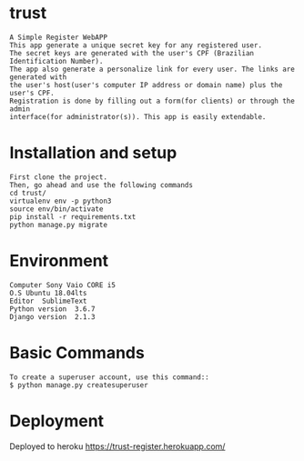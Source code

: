 # trust
    A Simple Register WebAPP
    This app generate a unique secret key for any registered user.
    The secret keys are generated with the user's CPF (Brazilian Identification Number). 
    The app also generate a personalize link for every user. The links are generated with
    the user's host(user's computer IP address or domain name) plus the user's CPF. 
    Registration is done by filling out a form(for clients) or through the admin 
    interface(for administrator(s)). This app is easily extendable.

# Installation and setup
    First clone the project.
    Then, go ahead and use the following commands
    cd trust/
    virtualenv env -p python3
    source env/bin/activate
    pip install -r requirements.txt
    python manage.py migrate 

# Environment
    Computer Sony Vaio CORE i5
    O.S Ubuntu 18.04lts
    Editor  SublimeText
    Python version  3.6.7
    Django version  2.1.3

# Basic Commands
    To create a superuser account, use this command::
    $ python manage.py createsuperuser

# Deployment
Deployed to heroku 
https://trust-register.herokuapp.com/
